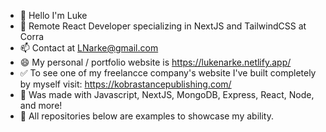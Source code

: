 - 👋 Hello I'm Luke
- 👀 Remote React Developer specializing in NextJS and TailwindCSS at Corra
- 📫 Contact at LNarke@gmail.com  
- 😄 My personal / portfolio website is https://lukenarke.netlify.app/ 
- ✅ To see one of my freelancce company's website I've built completely by myself visit: https://kobrastancepublishing.com/
- 🔼 Was made with Javascript, NextJS, MongoDB, Express, React, Node, and more!
- 🔻 All repositories below are examples to showcase my ability. 


<!---
LukeNarke/LukeNarke is a ✨ special ✨ repository because its `README.md` (this file) appears on your GitHub profile.
You can click the Preview link to take a look at your changes.
--->
